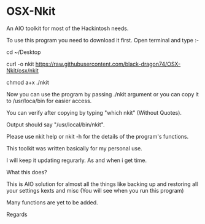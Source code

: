 # OSX-Nkit
An AIO toolkit for most of the Hackintosh needs.

To use this program you need to download it first. Open terminal and type :-

cd ~/Desktop

curl -o nkit https://raw.githubusercontent.com/black-dragon74/OSX-Nkit/osx/nkit

chmod a+x ./nkit

Now you can use the program by passing ./nkit argument or you can copy it to /usr/loca/bin for easier access.

You can verify after copying by typing "which nkit" (Without Quotes).

Output should say "/usr/local/bin/nkit".

Please use nkit help or nkit -h for the details of the program's functions.

This toolkit was written basically for my personal use.

I will keep it updating regurarly. As and when i get time.

What this does?

This is AIO solution for almost all the things like backing up and restoring all your settings kexts and misc (You will see when you run this program)

Many functions are yet to be added.

Regards
